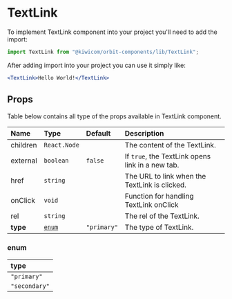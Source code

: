 # TextLink
To implement TextLink component into your project you'll need to add the import:
```jsx
import TextLink from "@kiwicom/orbit-components/lib/TextLink";
```
After adding import into your project you can use it simply like:
```jsx
<TextLink>Hello World!</TextLink>
```
## Props
Table below contains all type of the props available in TextLink component.

| Name          | Type                  | Default         | Description                      |
| :------------ | :---------------------| :-------------- | :------------------------------- |
| children      | `React.Node`          |                 | The content of the TextLink.
| external      | `boolean`             | `false`         | If `true`, the TextLink opens link in a new tab.
| href          | `string`              |                 | The URL to link when the TextLink is clicked.
| onClick       | `void`                |                 | Function for handling TextLink onClick
| rel           | `string`              |                 | The rel of the TextLink.
| **type**      | [`enum`](#enum)       | `"primary"`     | The type of TextLink.

### enum

| type          |
| :------------ |
| `"primary"`   |
| `"secondary"` |
